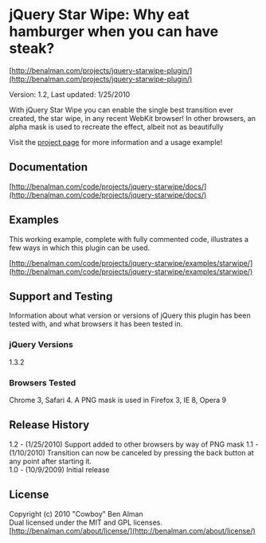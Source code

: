 # jQuery Star Wipe: Why eat hamburger when you can have steak? #
[http://benalman.com/projects/jquery-starwipe-plugin/](http://benalman.com/projects/jquery-starwipe-plugin/)

Version: 1.2, Last updated: 1/25/2010

With jQuery Star Wipe you can enable the single best transition ever created, the star wipe, in any recent WebKit browser!
In other browsers, an alpha mask is used to recreate the effect, albeit not as beautifully

Visit the [project page](http://benalman.com/projects/jquery-starwipe-plugin/) for more information and a usage example!


## Documentation ##
[http://benalman.com/code/projects/jquery-starwipe/docs/](http://benalman.com/code/projects/jquery-starwipe/docs/)


## Examples ##
This working example, complete with fully commented code, illustrates a few
ways in which this plugin can be used.

[http://benalman.com/code/projects/jquery-starwipe/examples/starwipe/](http://benalman.com/code/projects/jquery-starwipe/examples/starwipe/)


## Support and Testing ##
Information about what version or versions of jQuery this plugin has been
tested with, and what browsers it has been tested in.

### jQuery Versions ###
1.3.2

### Browsers Tested ###
Chrome 3, Safari 4. A PNG mask is used in Firefox 3, IE 8, Opera 9

## Release History ##
1.2 - (1/25/2010) Support added to other browsers by way of PNG mask
1.1 - (1/10/2010) Transition can now be canceled by pressing the back button at any point after starting it.  
1.0 - (10/9/2009) Initial release


## License ##
Copyright (c) 2010 "Cowboy" Ben Alman  
Dual licensed under the MIT and GPL licenses.  
[http://benalman.com/about/license/](http://benalman.com/about/license/)
